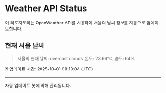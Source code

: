 
# Weather API Status

이 리포지토리는 OpenWeather API를 사용하여 서울의 날씨 정보를 자동으로 업데이트합니다.

## 현재 서울 날씨
> 서울의 현재 날씨: overcast clouds, 온도: 23.66°C, 습도: 64%

⏳ 업데이트 시간: 2025-10-01 08:13:04 (UTC)

---
자동 업데이트 봇에 의해 관리됩니다.
